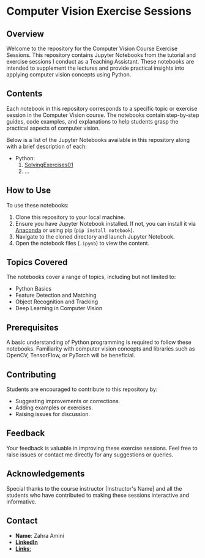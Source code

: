 # Computer Vision Exercise Sessions

## Overview
Welcome to the repository for the Computer Vision Course Exercise Sessions. This repository contains Jupyter Notebooks from the tutorial and exercise sessions I conduct as a Teaching Assistant. These notebooks are intended to supplement the lectures and provide practical insights into applying computer vision concepts using Python.

## Contents
Each notebook in this repository corresponds to a specific topic or exercise session in the Computer Vision course. The notebooks contain step-by-step guides, code examples, and explanations to help students grasp the practical aspects of computer vision.

Below is a list of the Jupyter Notebooks available in this repository along with a brief description of each:
- Python:
  1. [SolvingExercises01](https://github.com/aminizahra/FFCVS_Dec2024/blob/main/Python/SolvingExercises01.ipynb)
  2. ...
## How to Use
To use these notebooks:
1. Clone this repository to your local machine.
2. Ensure you have Jupyter Notebook installed. If not, you can install it via [Anaconda](https://www.anaconda.com/products/individual) or using pip (`pip install notebook`).
3. Navigate to the cloned directory and launch Jupyter Notebook.
4. Open the notebook files (`.ipynb`) to view the content.

## Topics Covered
The notebooks cover a range of topics, including but not limited to:
- Python Basics
- Feature Detection and Matching
- Object Recognition and Tracking
- Deep Learning in Computer Vision

## Prerequisites
A basic understanding of Python programming is required to follow these notebooks. Familiarity with computer vision concepts and libraries such as OpenCV, TensorFlow, or PyTorch will be beneficial.

## Contributing
Students are encouraged to contribute to this repository by:
- Suggesting improvements or corrections.
- Adding examples or exercises.
- Raising issues for discussion.

## Feedback
Your feedback is valuable in improving these exercise sessions. Feel free to raise issues or contact me directly for any suggestions or queries.

## Acknowledgements
Special thanks to the course instructor [Instructor's Name] and all the students who have contributed to making these sessions interactive and informative.

## Contact
- **Name**: Zahra Amini
- [**LinkedIn**](https://www.linkedin.com/in/zahraamini-ai/)
- [**Links**:](https://zil.ink/zahraamini)
